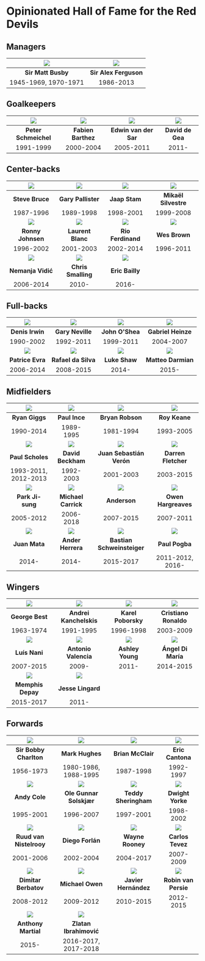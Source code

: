 # Opinionated Hall of Fame for the Red Devils

## Managers

![](managers/matt-busby.png) | ![](managers/alex-ferguson.png)
:---------------------------:|:------------------------------:
**Sir Matt Busby**           | **Sir Alex Ferguson**
1945-1969, 1970-1971         | 1986-2013

## Goalkeepers

![](gk/schmeichel.png) | ![](gk/barthez.png) | ![](gk/van-der-sar.png) | ![](gk/de-gea.png)
:---------------------:|:-------------------:|:-----------------------:|:-----------------:
**Peter Schmeichel**   | **Fabien Barthez**  | **Edwin van der Sar**   | **David de Gea**
1991-1999              | 2000-2004           | 2005-2011               | 2011-

## Center-backs

![](cb/bruce.png)   | ![](cb/pallister.png) | ![](cb/stam.png)      | ![](cb/silvestre.png)
:------------------:|:---------------------:|:---------------------:|:--------------------:
**Steve Bruce**     | **Gary Pallister**    | **Jaap Stam**         | **Mikaël Silvestre**
1987-1996           | 1989-1998             | 1998-2001             | 1999-2008
![](cb/johnsen.png) | ![](cb/blanc.png)     | ![](cb/ferdinand.png) | ![](cb/wes-brown.png)
**Ronny Johnsen**   | **Laurent Blanc**     | **Rio Ferdinand**     | **Wes Brown**
1996-2002           | 2001-2003             | 2002-2014             | 1996-2011
![](cb/vidic.png)   | ![](cb/smalling.png)  | ![](cb/bailly.png)
**Nemanja Vidić**   | **Chris Smalling**    | **Eric Bailly**
2006-2014           | 2010-                 | 2016-

## Full-backs

![](fb/irwin.png) | ![](fb/gary-neville.png) | ![](fb/o-shea.png) | ![](fb/heinze.png)
:----------------:|:------------------------:|:------------------:|:-----------------:
**Denis Irwin**   | **Gary Neville**         | **John O'Shea**    | **Gabriel Heinze**
1990-2002         | 1992-2011                | 1999-2011          | 2004-2007
![](fb/evra.png)  | ![](fb/rafael.png)       | ![](fb/shaw.png)   | ![](fb/darmian.png)
**Patrice Evra**  | **Rafael da Silva**      | **Luke Shaw**      | **Matteo Darmian**
2006-2014         | 2008-2015                | 2014-              | 2015-

## Midfielders

![](mf/giggs.png)    | ![](mf/paul-ince.png)     | ![](mf/bryan-robson.png)   | ![](mf/roy-keane.png)
:-------------------:|:-------------------------:|:--------------------------:|:--------------------:
**Ryan Giggs**       | **Paul Ince**             | **Bryan Robson**           | **Roy Keane**
1990-2014            | 1989-1995                 | 1981-1994                  | 1993-2005
![](mf/scholes.png)  | ![](mf/beckham.png)       | ![](mf/veron.png)          | ![](mf/fletcher.png)
**Paul Scholes**     | **David Beckham**         | **Juan Sebastián Verón**   | **Darren Fletcher**
1993-2011, 2012-2013 | 1992-2003                 | 2001-2003                  | 2003-2015
![](mf/park.png)     | ![](mf/carrick.png)       | ![](mf/anderson.png)       | ![](mf/hargreaves.png)
**Park Ji-sung**     | **Michael Carrick**       | **Anderson**               | **Owen Hargreaves**
2005-2012            | 2006-2018                 | 2007-2015                  | 2007-2011
![](mf/mata.png)     | ![](mf/ander-herrera.png) | ![](mf/schweinsteiger.png) | ![](mf/pogba.png)
**Juan Mata**        | **Ander Herrera**         | **Bastian Schweinsteiger** | **Paul Pogba**
2014-                | 2014-                     | 2015-2017                  | 2011-2012, 2016-

## Wingers

![](wingers/george-best.png)   | ![](wingers/kanchelskis.png) | ![](wingers/poborsky.png) | ![](wingers/ronaldo.png)
:-----------------------------:|:----------------------------:|:-------------------------:|:-----------------------:
**George Best**                | **Andrei Kanchelskis**       | **Karel Poborsky**        | **Cristiano Ronaldo**
1963-1974                      | 1991-1995                    | 1996-1998                 | 2003-2009
![](wingers/nani.png)          | ![](wingers/valencia.png)    | ![](wingers/young.png)    | ![](wingers/di-maria.png)
**Luís Nani**                  | **Antonio Valencia**         | **Ashley Young**          | **Ángel Di María**
2007-2015                      | 2009-                        | 2011-                     | 2014-2015
![](wingers/memphis-depay.png) | ![](wingers/lingard.png)
**Memphis Depay**              | **Jesse Lingard**
2015-2017                      | 2011-

## Forwards

![](fw/bobby-charlton.png) | ![](fw/mark-hughes.png) | ![](fw/brian-mcclair.png) | ![](fw/cantona.png)
:-------------------------:|:-----------------------:|:-------------------------:|:------------------:
**Sir Bobby Charlton**     | **Mark Hughes**         | **Brian McClair**         | **Eric Cantona**
1956-1973                  | 1980-1986, 1988-1995    | 1987-1998                 | 1992-1997
![](fw/andy-cole.png)      | ![](fw/solskjaer.png)   | ![](fw/sheringham.png)    | ![](fw/yorke.png)
**Andy Cole**              | **Ole Gunnar Solskjær** | **Teddy Sheringham**      | **Dwight Yorke**
1995-2001                  | 1996-2007               | 1997-2001                 | 1998-2002
![](fw/van-nistelrooy.png) | ![](fw/forlan.png)      | ![](fw/rooney.png)        | ![](fw/tevez.png)
**Ruud van Nistelrooy**    | **Diego Forlán**        | **Wayne Rooney**          | **Carlos Tevez**
2001-2006                  | 2002-2004               | 2004-2017                 | 2007-2009
![](fw/berbatov.png)       | ![](fw/owen.png)        | ![](fw/chicharito.png)    | ![](fw/van-persie.png)
**Dimitar Berbatov**       | **Michael Owen**        | **Javier Hernández**      | **Robin van Persie**
2008-2012                  | 2009-2012               | 2010-2015                 | 2012-2015
![](fw/martial.png)        | ![](fw/ibrahimovic.png)
**Anthony Martial**        | **Zlatan Ibrahimović**
2015-                      | 2016-2017, 2017-2018
